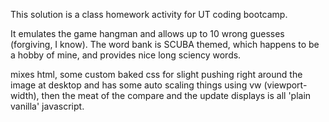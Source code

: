This solution is a class homework activity for UT coding bootcamp.

It emulates the game hangman and allows up to 10 wrong guesses (forgiving, I know). The word bank is SCUBA themed, which happens to be a hobby of mine, and provides nice long sciency words. 

mixes html, some custom baked css for slight pushing right around the image at desktop and has some auto scaling things using vw (viewport-width), then the meat of the compare and the update displays is all 'plain vanilla' javascript.
